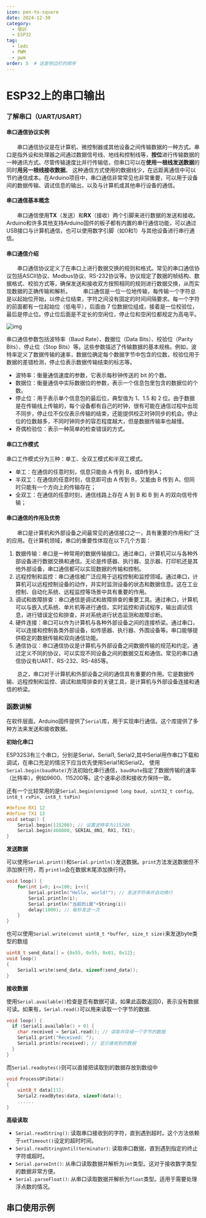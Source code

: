 ```yaml
---
icon: pen-to-square
date: 2024-12-30
category:
  - 培训
  - ESP32
tag:
  - ledc
  - PWM
  - pwm
order: 5  # 这是侧边栏的顺序
---
```


# ESP32上的串口输出

### 了解串口（UART/USART）

#### 串口通信协议实例

  串口通信协议是在计算机、微控制器或其他设备之间传输数据的一种方式。串口是指外设和处理器之间通过数据信号线、地线和控制线等，**按位**进行传输数据的一种通讯方式。尽管传输速度比并行传输低，但串口可以在**使用一根线发送数据**的同时**用另一根线接收数据**。 这种通信方式使用的数据线少，在远距离通信中可以节约通信成本。在Arduino项目中，串口通信非常常见也非常重要，可以用于设备间的数据传输、调试信息的输出，以及与计算机或其他串行设备的通信。

#### 串口通信基本概念

  串口通信使用**TX**（发送）和**RX**（接收）两个引脚来进行数据的发送和接收。Arduino和许多其他支持Arduino固件的板子都有内置的串行通信功能，可以通过USB接口与计算机通信，也可以使用数字引脚（如0和1）与其他设备进行串行通信。

#### 串口通信介绍

  串口通信协议定义了在串口上进行数据交换的规则和格式。常见的串口通信协议包括ASCII协议、Modbus协议、RS-232协议等。协议规定了数据的帧结构、数据格式、校验方式等，确保发送和接收双方按照相同的规则进行数据交换，从而实现数据的正确传输和解析。
  串口通信是一位一位地传输，每传输一个字符总是以起始位开始，以停止位结束，字符之间没有固定的时间间隔要求。每一个字符的前面都有一位起始位（低电平），后面由 7 位数据位组成，接着是一位校验位，最后是停止位。停止位后面是不定长的空闲位，停止位和空闲位都规定为高电平。

![img](https://wiki.lckfb.com/storage/images/zh-hans/coloreasyduino/beginner/project-practice/project-practice_20240827_050846.png)

串口通信参数包括波特率（Baud Rate）、数据位（Data Bits）、校验位（Parity Bits）、停止位（Stop Bits）等。这些参数描述了传输数据的基本规格。例如，波特率定义了数据传输的速率，数据位确定每个数据字节中包含的位数，校验位用于数据的差错检测，停止位表示数据传输结束的标志等。

- 波特率：衡量通信速度的参数，它表示每秒钟传送的 bit 的个数。
- 数据位：衡量通信中实际数据位的参数，表示一个信息包里包含的数据位的个数。
- 停止位：用于表示单个信息包的最后位，典型值为 1、1.5 和 2 位。由于数据是在传输线上传输的，每个设备都有自己的时钟，很有可能在通信过程中出现不同步，停止位不仅仅表示传输的结束，还能提供校正时钟同步的机会。停止位的位数越多，不同时钟同步的容忍程度越大，但是数据传输率也越慢。
- 奇偶检验位：表示一种简单的检查错误的方式。

#### 串口工作模式

串口工作模式分为三种：单工、全双工模式和半双工模式。

- 单工：在通信的任意时刻，信息只能由 A 传到 B，或B传到A；
- 半双工：在通信的任意时刻，信息即可由 A 传到 B，又能由 B 传到 A，但同时只能有一个方向上的传输存在；
- 全双工：在通信的任意时刻，通信线路上存在 A 到 B 和 B 到 A 的双向信号传输；

#### 串口通信的作用及优势

  串口是计算机和外部设备之间最常见的通信接口之一，具有重要的作用和广泛的应用。在计算机领域，串口的重要性体现在以下几个方面：

1. 数据传输：串口是一种常用的数据传输接口。通过串口，计算机可以与各种外部设备进行数据交换和通信。无论是传感器、执行器、显示器、打印机还是其他外部设备，串口通信都可以实现数据的传输和控制。
2. 远程控制和监控：串口通信被广泛应用于远程控制和监控领域。通过串口，计算机可以远程控制设备的动作，并实时监测设备的状态和数据信息。这在工业控制、自动化系统、远程监控等场景中具有重要的作用。
3. 调试和故障排查：串口通信是调试和故障排查的重要工具。通过串口，计算机可以与嵌入式系统、单片机等进行通信，实时监控和调试程序，输出调试信息，进行错误定位和排查，并对系统进行状态监测和故障诊断。
4. 硬件连接：串口可以作为计算机与各种外部设备之间的连接桥梁。通过串口，可以连接和控制各类外部设备，如传感器、执行器、外围设备等。串口能够提供稳定的数据传输和双向通信功能。
5. 通信协议：串口通信协议是计算机与外部设备之间数据传输的规范和约定。通过定义不同的协议，可以实现不同设备之间的数据交互和通信。常见的串口通信协议有UART、RS-232、RS-485等。

  总之，串口对于计算机和外部设备之间的通信具有重要的作用。它是数据传输、远程控制和监控、调试和故障排查的关键工具，是计算机与外部设备连接和通信的桥梁。

### 函数讲解

在软件层面，Arduino固件提供了`Serial`库，用于实现串行通信。这个库提供了多种方法来发送和接收数据。

**初始化串口**

ESP32S3有三个串口，分别是Serial，Serial1,  Serial2,其中Serial用作串口下载和调试，在串口充足的情况下应当优先使用Serial1和Serial2。
使用`Serial.begin(baudRate)`方法初始化串行通信，`baudRate`指定了数据传输的速率（比特率），例如9600、115200等。这个速率必须和接收方保持一致。

还有一个比较常用的是`Serial.begin(unsigned long baud, uint32_t config, int8_t rxPin, int8_t txPin)`

```cpp
#define RX1 12
#define TX1 13
void setup() {
  	Serial.begin(115200); // 设置波特率为115200
    Serial.begin(460800, SERIAL_8N1, RX1, TX1);
}
```

**发送数据**

可以使用`Serial.print()`和`Serial.println()`发送数据。`print`方法发送数据但不添加换行符，而 `println`会在数据末尾添加换行符。

```cpp
void loop() {
    for(int i=0; i<=100; i++){
        Serial.println("Hello, world!"); // 发送字符串并自动换行
  		Serial.println(i);
        Serial.println("当前的i是"+String(i))
  		delay(1000); // 每秒发送一次
    }
}
```

也可以使用`Serial.write(const uint8_t *buffer, size_t size)`来发送byte类型的数组

```cpp
uint8_t send_data[] = {0x55, 0x55, 0x01, 0x12};
void loop()
{
    Serial1.write(send_data, sizeof(send_data));
}
```



**接收数据**

使用`Serial.available()`检查是否有数据可读，如果此函数返回0，表示没有数据可读。如果有，`Serial.read()`可以用来读取一个字节的数据.

```cpp
void loop() {
  if (Serial1.available() > 0) {
    char received = Serial.read(); // 读取并存储一个字节的数据
    Serial1.print("Received: ");
    Serial1.println(received); // 显示接收到的数据
  }
}
```

而`Serial.readbytes()`则可以直接把读取到的数据存放到数组中

```cpp
void ProcessOPiData()
{
    uint8_t data[11];
	Serial2.readBytes(data, sizeof(data));
    ......
}

```



**高级读取**

- `Serial.readString()`: 读取串口接收到的字符，直到遇到超时。这个方法依赖于`setTimeout()`设定的超时时间。
- `Serial.readStringUntil(terminator)`: 读取串口数据，直到遇到指定的终止字符或超时。
- `Serial.parseInt()`: 从串口读取数据并解析为`int`类型。这对于接收数字类型的数据非常方便。
- `Serial.parseFloat()`: 从串口读取数据并解析为`float`类型。适用于需要处理浮点数的情况。

## 串口使用示例

### 
